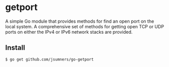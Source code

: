# getport

A simple Go module that provides methods for find an open port on the local
system. A comprehensive set of methods for getting open TCP or UDP ports on
either the IPv4 or IPv6 network stacks are provided.

## Install

```shell
$ go get github.com/jsumners/go-getport
```
